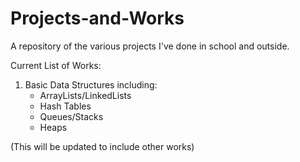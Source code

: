 # Projects-and-Works
A repository of the various projects I've done in school and outside. 

Current List of Works:
1. Basic Data Structures including:
   * ArrayLists/LinkedLists
   * Hash Tables
   * Queues/Stacks
   * Heaps
  
(This will be updated to include other works)
